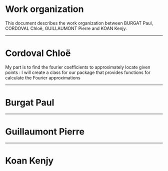 # Work organization
This document describes the work organization between BURGAT Paul, CORDOVAL Chloë, GUILLAUMONT Pierre and KOAN Kenjy.

__________________________________________________________________________________________________________________________________________________________________________________________________________________________________

# Cordoval Chloë 
My part is to find the fourier coefficients to approximately locate given points : I will create a class for our package that provides functions for calculate the Fourier approximations 

__________________________________________________________________________________________________________________________________________________________________________________________________________________________________

# Burgat Paul 

__________________________________________________________________________________________________________________________________________________________________________________________________________________________________

# Guillaumont Pierre

__________________________________________________________________________________________________________________________________________________________________________________________________________________________________

# Koan Kenjy 
